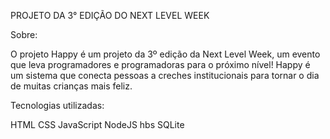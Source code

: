 PROJETO DA 3° EDIÇÃO DO NEXT LEVEL WEEK

Sobre:

O projeto Happy é um projeto da 3º edição da Next Level Week, um evento que leva programadores e programadoras para o próximo nível! Happy é um sistema que conecta pessoas a creches institucionais para tornar o dia de muitas crianças mais feliz.

Tecnologias utilizadas:

HTML
CSS
JavaScript
NodeJS
hbs 
SQLite